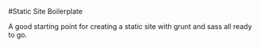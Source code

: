 #Static Site Boilerplate

A good starting point for creating a static site with grunt and sass all ready to go.
